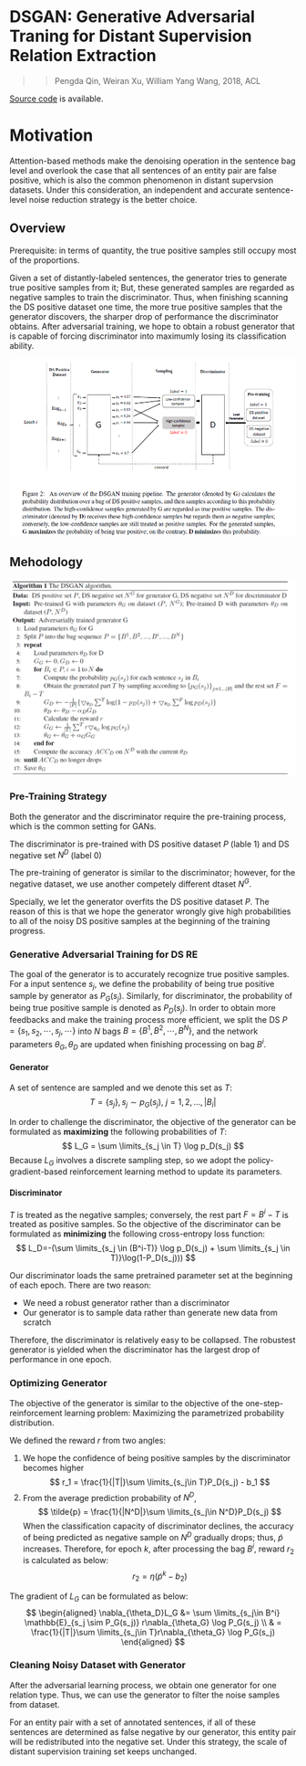 # DSGAN: Generative Adversarial Traning for Distant Supervision Relation Extraction

>> Pengda Qin, Weiran Xu, William Yang Wang, 2018, ACL

[Source code](https://github.com/Panda0406/Adversarial-Learning-Distant-Supervision-RE) is available.

# Motivation

Attention-based methods make the denoising operation in the sentence bag level and overlook the case that all sentences of an entity pair are false positive, which is also the common phenomenon in distant supervsion datasets. Under this consideration, an independent and accurate sentence-level noise reduction strategy is the better choice.

## Overview

Prerequisite: in terms of quantity, the true positive samples still occupy most of the proportions.

Given a set of distantly-labeled sentences, the generator tries to generate true positive samples from it; But, these generated samples are regarded as negative samples to train the discriminator. Thus, when finishing scanning the DS positive dataset one time, the more true positive samples that the generator discovers, the sharper drop of performance the discriminator obtains. After adversarial training, we hope to obtain a robust generator that is capable of forcing discriminator into maximumly losing its classification ability.

![](../Figs/re_DSGAN.png)

## Mehodology

![](../Figs/re_DSGAN_algo.png)

### Pre-Training Strategy

Both the generator and the discriminator require the pre-training process, which is the common setting for GANs.

The discriminator is pre-trained with DS positive dataset $P$ (lable 1) and DS negative set $N^D$ (label 0)

The pre-training of generator is similar to the discriminator; however, for the negative dataset, we use another competely different dtaset $N^G$.

Specially, we let the generator overfits the DS positive dataset $P$. The reason of this is that we hope the generator wrongly give high probabilities to all of the noisy DS positive samples at the beginning of the training progress.

### Generative Adversarial Training for DS RE

The goal of the generator is to accurately recognize true positive samples. For a input sentence $s_j$, we define the probability of being true positive sample by generator as $P_G(s_j)$. Similarly, for discriminator, the probability of being true positive sample is denoted as $P_D(s_j)$. In order to obtain more feedbacks and make the training process more efficient, we split the DS $P = \{s_1,s_2,\cdots,s_j,\cdots\}$ into $N$ bags $B=\{B^1,B^2,\cdots,B^N\}$, and the network parameters $\theta_G, \theta_D$ are updated when finishing processing on bag $B^i$.

#### Generator

A set of sentence are sampled and we denote this set as $T$:
$$
T=\{s_j\}, s_j \sim p_G(s_j),\ j=1,2,\dots,|B_i|
$$

In order to challenge the discriminator, the objective of the generator can be formulated as **maximizing** the following probabilities of $T$:
$$
L_G = \sum \limits_{s_j \in T} \log p_D(s_j)
$$
Because $L_G$ involves a discrete sampling step, so we adopt the policy-gradient-based reinforcement learning method to update its parameters.

#### Discriminator

$T$ is treated as the negative samples; conversely, the rest part $F=B^i - T$ is treated as positive samples. So the objective of the discriminator can be formulated as **minimizing** the following cross-entropy loss function:
$$
L_D=-(\sum \limits_{s_j \in (B^i-T)} \log p_D(s_j) + \sum \limits_{s_j \in T)}\log(1-P_D(s_j)))
$$

Our discriminator loads the same pretrained parameter set at the beginning of each epoch. There are two reason:
* We need a robust generator rather than a discriminator
* Our generator is to sample data rather than generate new data from scratch

Therefore, the discriminator is relatively easy to be collapsed. The robustest generator is yielded when the discriminator has the largest drop of performance in one epoch.

### Optimizing Generator

The objective of the generator is similar to the objective of the one-step-reinforcement learning problem: Maximizing the parametrized probability distribution.

We defined the reward $r$ from two angles:
1. We hope the confidence of being positive samples by the discriminator becomes higher
   $$
   r_1 = \frac{1}{|T|}\sum \limits_{s_j\in T}P_D(s_j) - b_1
   $$
2. From the average prediction probability of $N^D$,
   $$
   \tilde{p} = \frac{1}{|N^D|}\sum \limits_{s_j\in N^D}P_D(s_j)
   $$
   When the classification capacity of discriminator declines, the accuracy of being predicted as negative sample on $N^D$ gradually drops; thus, $\tilde{p}$ increases. Therefore, for epoch $k$, after processing the bag $B^i$, reward $r_2$ is calculated as below:
   $$
   r_2 = \eta(\tilde{p}^k - b_2)
   $$

The gradient of $L_G$ can be formulated as below:
$$
\begin{aligned}
\nabla_{\theta_D}L_G &= \sum \limits_{s_j\in B^i} \mathbb{E}_{s_j \sim P_G(s_j)} r\nabla_{\theta_G} \log P_G(s_j) \\
& = \frac{1}{|T|}\sum \limits_{s_j\in T}r\nabla_{\theta_G} \log P_G(s_j)
\end{aligned}
$$

### Cleaning Noisy Dataset with Generator

After the adversarial learning process, we obtain one generator for one relation type. Thus, we can use the generator to filter the noise samples from dataset.

For an entity pair with a set of annotated sentences, if all of these sentences are determined as false negative by our generator, this entity pair will be redistributed into the negative set. Under this strategy, the scale of distant supervision training set keeps unchanged.